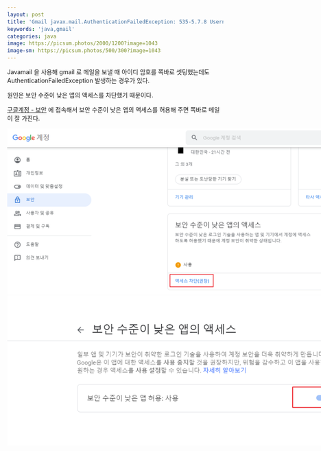```yaml
---
layout: post
title: 'Gmail javax.mail.AuthenticationFailedException: 535-5.7.8 Username and Password not accepted. 에러'
keywords: 'java,gmail'
categories: java
image: https://picsum.photos/2000/1200?image=1043
image-sm: https://picsum.photos/500/300?image=1043
---
```


Javamail 을 사용해 gmail 로 메일을 보낼 때 아이디 암호를 쪽바로 셋팅했는데도 AuthenticationFailedException 발생하는 경우가 있다.

원인은 보안 수준이 낮은 앱의 액세스를 차단했기 때문이다.

[구글계정 - 보안](https://myaccount.google.com/security) 에 접속해서 보안 수준이 낮은 앱의 액세스를 허용해 주면 쪽바로 메일이 잘 가진다.

<img src="/assets/attach/201904/gmail1.png" style="max-width:1000px;">

<img src="/assets/attach/201904/gmail2.png" style="max-width:900px;">

<ins class="adsbygoogle"
     style="display:block; text-align:center;"
     data-ad-layout="in-article"
     data-ad-format="fluid"
     data-ad-client="ca-pub-7073298118440059"
     data-ad-slot="8400970402"></ins>

<script>
     (adsbygoogle = window.adsbygoogle || []).push({});
</script>

